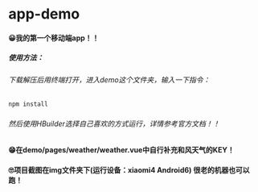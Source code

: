 # app-demo



#### 😀我的第一个移动端app！！

##### 使用方法：

###### 下载解压后用终端打开，进入demo这个文件夹，输入一下指令：

```powershell
npm install
```

###### 然后使用HBuilder选择自己喜欢的方式运行，详情参考官方文档！！

#### 😁在demo/pages/weather/weather.vue中自行补充和风天气的KEY！

#### 🙄项目截图在img文件夹下(运行设备：xiaomi4 Android6) 很老的机器也可以跑！

